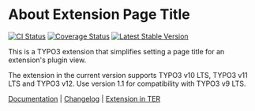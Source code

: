 # About Extension Page Title

[![CI Status](https://github.com/brotkrueml/extpagetitle/workflows/CI/badge.svg?branch=main)](https://github.com/brotkrueml/extpagetitle/actions?query=workflow%3ACI)
[![Coverage Status](https://coveralls.io/repos/github/brotkrueml/extpagetitle/badge.svg?branch=main)](https://coveralls.io/github/brotkrueml/extpagetitle?branch=main)
[![Latest Stable Version](https://poser.pugx.org/brotkrueml/extpagetitle/v/stable)](https://packagist.org/packages/brotkrueml/extpagetitle)

This is a TYPO3 extension that simplifies setting a page title for an extension's plugin view.

The extension in the current version supports TYPO3 v10 LTS, TYPO3 v11 LTS and TYPO3 v12.
Use version 1.1 for compatibility with TYPO3 v9 LTS.

[Documentation](https://docs.typo3.org/p/brotkrueml/extpagetitle/main/en-us/) |
[Changelog](https://github.com/brotkrueml/extpagetitle/blob/main/CHANGELOG.md) |
[Extension in TER](https://extensions.typo3.org/extension/extpagetitle/)
